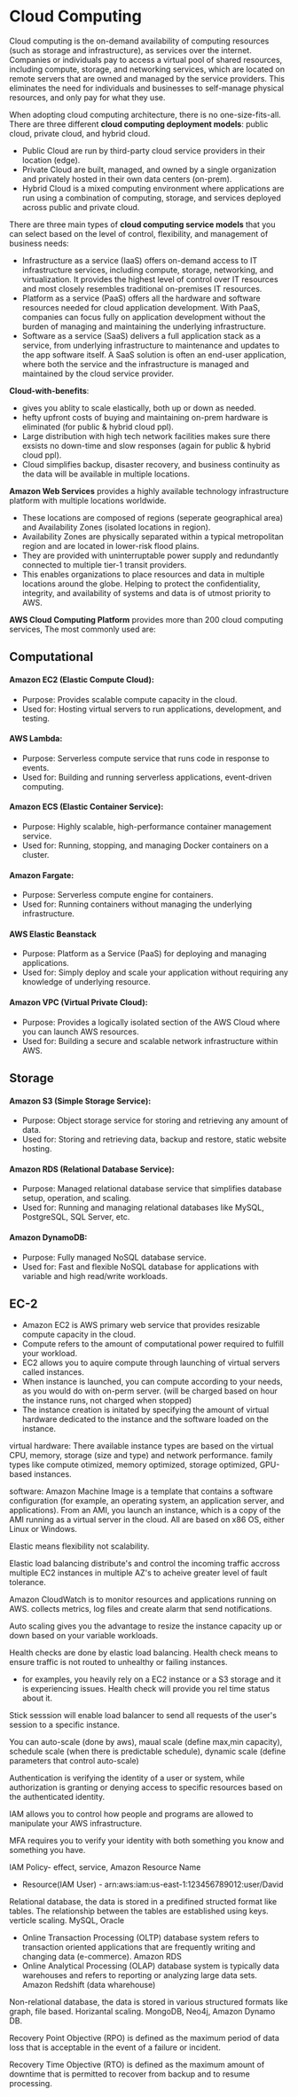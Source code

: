 # Cloud Computing 
Cloud computing is the on-demand availability of computing resources (such as storage and infrastructure), as services over the internet. Companies or individuals pay to access a virtual pool of shared resources, including compute, storage, and networking services, which are located on remote servers that are owned and managed by the service providers. This eliminates the need for individuals and businesses to self-manage physical resources, and only pay for what they use. 

When adopting cloud computing architecture, there is no one-size-fits-all. There are three different **cloud computing deployment models**: public cloud, private cloud, and hybrid cloud.
- Public Cloud are run by third-party cloud service providers in their location (edge). 
- Private Cloud are built, managed, and owned by a single organization and privately hosted in their own data centers (on-prem).
- Hybrid Cloud is a mixed computing environment where applications are run using a combination of computing, storage, and services deployed across public and private cloud.

There are three main types of **cloud computing service models** that you can select based on the level of control, flexibility, and management of business needs:
- Infrastructure as a service (IaaS) offers on-demand access to IT infrastructure services, including compute, storage, networking, and virtualization. It provides the highest level of control over IT resources and most closely resembles traditional on-premises IT resources.
- Platform as a service (PaaS) offers all the hardware and software resources needed for cloud application development. With PaaS, companies can focus fully on application development without the burden of managing and maintaining the underlying infrastructure.
- Software as a service (SaaS) delivers a full application stack as a service, from underlying infrastructure to maintenance and updates to the app software itself. A SaaS solution is often an end-user application, where both the service and the infrastructure is managed and maintained by the cloud service provider.

**Cloud-with-benefits**: 
- gives you ablity to scale elastically, both up or down as needed.
- hefty upfront costs of buying and maintaining on-prem hardware is eliminated (for public & hybrid  cloud ppl).
- Large distribution with high tech network facilities makes sure there exsists no down-time and slow responses (again for public & hybrid cloud ppl).  
- Cloud simplifies backup, disaster recovery, and business continuity as the data will be available in multiple locations.

**Amazon Web Services** provides a highly available technology infrastructure platform with multiple locations worldwide. 
- These locations are composed of regions (seperate geographical area) and Availability Zones (isolated locations in region).
- Availability Zones are physically separated within a typical metropolitan region and are located in lower-risk flood plains.
- They are provided with uninterruptable power supply and  redundantly connected to multiple tier-1 transit providers.
- This enables organizations to place resources and data in multiple locations around the globe. Helping to protect the confidentiality, integrity, and availability of systems and data is of utmost priority to AWS.

**AWS Cloud Computing Platform** provides more than 200 cloud computing services, The most commonly used are:
## Computational
#### Amazon EC2 (Elastic Compute Cloud):
- Purpose: Provides scalable compute capacity in the cloud.
- Used for: Hosting virtual servers to run applications, development, and testing.

#### AWS Lambda:
- Purpose: Serverless compute service that runs code in response to events.
- Used for: Building and running serverless applications, event-driven computing.

#### Amazon ECS (Elastic Container Service):
- Purpose: Highly scalable, high-performance container management service.
- Used for: Running, stopping, and managing Docker containers on a cluster.

#### Amazon Fargate:
- Purpose: Serverless compute engine for containers.
- Used for: Running containers without managing the underlying infrastructure. 

#### AWS Elastic Beanstack
- Purpose: Platform as a Service (PaaS) for deploying and managing applications.
- Used for: Simply deploy and scale your application without requiring any knowledge of underlying resource.

#### Amazon VPC (Virtual Private Cloud):
- Purpose: Provides a logically isolated section of the AWS Cloud where you can launch AWS resources.
- Used for: Building a secure and scalable network infrastructure within AWS.
  
## Storage
#### Amazon S3 (Simple Storage Service):
- Purpose: Object storage service for storing and retrieving any amount of data.
- Used for: Storing and retrieving data, backup and restore, static website hosting.

#### Amazon RDS (Relational Database Service):
- Purpose: Managed relational database service that simplifies database setup, operation, and scaling.
- Used for: Running and managing relational databases like MySQL, PostgreSQL, SQL Server, etc.

#### Amazon DynamoDB:
- Purpose: Fully managed NoSQL database service.
- Used for: Fast and flexible NoSQL database for applications with variable and high read/write workloads.


## EC-2
- Amazon EC2 is AWS primary web service that provides resizable compute capacity in the cloud. 
- Compute refers to the amount of computational power required to fulfill your workload.
- EC2 allows you to aquire compute through launching of virtual servers called instances.
- When instance is launched, you can compute according to your needs, as you would do with on-perm server. (will be charged based on hour the instance runs, not charged when stopped)
- The instance creation is initated by specifying the amount of virtual hardware dedicated to the instance and the software loaded on the instance.

virtual hardware:
There available instance types are based on the virtual CPU, memory, storage (size and type) and network performance.
family types like compute otimized, memory optimized, storage optimized, GPU-based instances. 

software:
Amazon Machine Image is a template that contains a software configuration (for example, an operating system, an application server, and applications). From an AMI, you launch an instance, which is a copy of the AMI running as a virtual server in the cloud. 
All are based on x86 OS, either Linux or Windows.




Elastic means flexibility not scalability.

Elastic load balancing distribute's and control the incoming traffic accross multiple EC2 instances in multiple AZ's to acheive greater level of fault tolerance.

Amazon CloudWatch is to monitor resources and applications running on AWS. collects metrics, log files and create alarm that send notifications.

Auto scaling gives you the advantage to resize the instance capacity up or down based on your variable workloads.


Health checks are done by elastic load balancing. Health check means to ensure traffic is not routed to unhealthy or failing instances. 

- for examples, you heavily rely on a EC2 instance or a S3 storage and it is experiencing issues. Health check will provide you rel time status about it.

Stick sesssion will enable load balancer to send all requests of the user's session to a specific instance.

You can auto-scale (done by  aws), maual scale (define max,min capacity), schedule scale (when there is predictable schedule), dynamic scale (define parameters that control auto-scale)

Authentication is verifying the identity of a user or system, while authorization is granting or denying access to specific resources based on the authenticated identity.

IAM allows you to control how people and programs are allowed to manipulate your AWS infrastructure.

MFA requires you to verify your identity with both something you know and something you have.

IAM Policy- effect, service, Amazon Resource Name
- Resource(IAM User) - arn:aws:iam:us-east-1:123456789012:user/David

Relational database, the data is stored in a predifined structed format like tables. The relationship between the tables are established using keys. verticle scaling. MySQL, Oracle
- Online Transaction Processing (OLTP) database system refers to transaction oriented applications that are frequently writing and changing data (e-commerce). Amazon RDS
- Online Analytical Processing (OLAP) database system is typically data warehouses and refers to reporting or analyzing large data sets. Amazon Redshift (data wharehouse)
  
Non-relational database, the data is stored in various structured formats like graph, file based. Horizantal scaling. MongoDB, Neo4j, Amazon Dynamo DB.

Recovery Point Objective (RPO) is defined as the maximum period of data loss that is acceptable in the event of a failure or incident. 

Recovery Time Objective (RTO) is defined as the maximum amount of downtime that is permitted to recover from backup and to resume processing.

